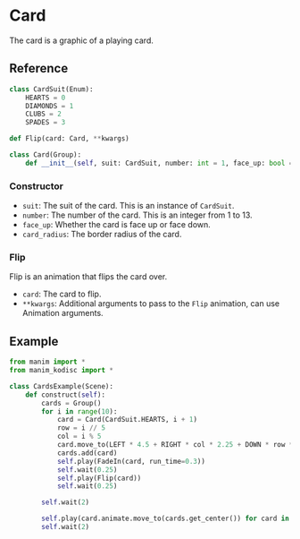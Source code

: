 # Card

The card is a graphic of a playing card.

## Reference

```python
class CardSuit(Enum):
    HEARTS = 0
    DIAMONDS = 1
    CLUBS = 2
    SPADES = 3

def Flip(card: Card, **kwargs)

class Card(Group):
    def __init__(self, suit: CardSuit, number: int = 1, face_up: bool = True, card_radius=0.1, **kwargs)
```

### Constructor

- `suit`: The suit of the card. This is an instance of `CardSuit`.
- `number`: The number of the card. This is an integer from 1 to 13.
- `face_up`: Whether the card is face up or face down.
- `card_radius`: The border radius of the card.

### Flip

Flip is an animation that flips the card over.

- `card`: The card to flip.
- `**kwargs`: Additional arguments to pass to the `Flip` animation, can use Animation arguments.

## Example

```python
from manim import *
from manim_kodisc import *

class CardsExample(Scene):
    def construct(self):
        cards = Group()
        for i in range(10):
            card = Card(CardSuit.HEARTS, i + 1)
            row = i // 5
            col = i % 5
            card.move_to(LEFT * 4.5 + RIGHT * col * 2.25 + DOWN * row * 3.25 + UP * 1.5)
            cards.add(card)
            self.play(FadeIn(card, run_time=0.3))
            self.wait(0.25)
            self.play(Flip(card))
            self.wait(0.25)

        self.wait(2)

        self.play(card.animate.move_to(cards.get_center()) for card in cards)
        self.wait(2)
```